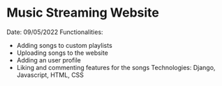 # Music Streaming Website
Date: 09/05/2022
Functionalities:
- Adding songs to custom playlists
- Uploading songs to the website
- Adding an user profile
- Liking and commenting features for the songs
Technologies: Django, Javascript, HTML, CSS
